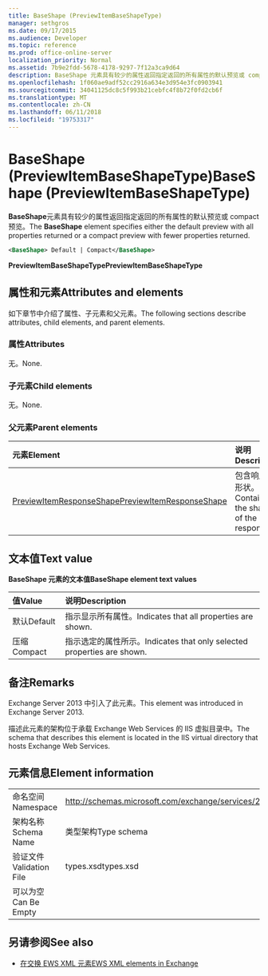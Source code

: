```yaml
---
title: BaseShape (PreviewItemBaseShapeType)
manager: sethgros
ms.date: 09/17/2015
ms.audience: Developer
ms.topic: reference
ms.prod: office-online-server
localization_priority: Normal
ms.assetid: 7b9e2fdd-5678-4178-9297-7f12a3ca9d64
description: BaseShape 元素具有较少的属性返回指定返回的所有属性的默认预览或 compact 预览。
ms.openlocfilehash: 1f060ae9adf52cc2916a634e3d954e3fc0903941
ms.sourcegitcommit: 34041125dc8c5f993b21cebfc4f8b72f0fd2cb6f
ms.translationtype: MT
ms.contentlocale: zh-CN
ms.lasthandoff: 06/11/2018
ms.locfileid: "19753317"
---
```

# <a name="baseshape-previewitembaseshapetype"></a><span data-ttu-id="a5d02-103">BaseShape (PreviewItemBaseShapeType)</span><span class="sxs-lookup"><span data-stu-id="a5d02-103">BaseShape (PreviewItemBaseShapeType)</span></span>

<span data-ttu-id="a5d02-104">**BaseShape**元素具有较少的属性返回指定返回的所有属性的默认预览或 compact 预览。</span><span class="sxs-lookup"><span data-stu-id="a5d02-104">The **BaseShape** element specifies either the default preview with all properties returned or a compact preview with fewer properties returned.</span></span> 
  
```XML
<BaseShape> Default | Compact</BaseShape>
```

 <span data-ttu-id="a5d02-105">**PreviewItemBaseShapeType**</span><span class="sxs-lookup"><span data-stu-id="a5d02-105">**PreviewItemBaseShapeType**</span></span>
## <a name="attributes-and-elements"></a><span data-ttu-id="a5d02-106">属性和元素</span><span class="sxs-lookup"><span data-stu-id="a5d02-106">Attributes and elements</span></span>

<span data-ttu-id="a5d02-107">如下章节中介绍了属性、子元素和父元素。</span><span class="sxs-lookup"><span data-stu-id="a5d02-107">The following sections describe attributes, child elements, and parent elements.</span></span>
  
### <a name="attributes"></a><span data-ttu-id="a5d02-108">属性</span><span class="sxs-lookup"><span data-stu-id="a5d02-108">Attributes</span></span>

<span data-ttu-id="a5d02-109">无。</span><span class="sxs-lookup"><span data-stu-id="a5d02-109">None.</span></span>
  
### <a name="child-elements"></a><span data-ttu-id="a5d02-110">子元素</span><span class="sxs-lookup"><span data-stu-id="a5d02-110">Child elements</span></span>

<span data-ttu-id="a5d02-111">无。</span><span class="sxs-lookup"><span data-stu-id="a5d02-111">None.</span></span>
  
### <a name="parent-elements"></a><span data-ttu-id="a5d02-112">父元素</span><span class="sxs-lookup"><span data-stu-id="a5d02-112">Parent elements</span></span>

|<span data-ttu-id="a5d02-113">**元素**</span><span class="sxs-lookup"><span data-stu-id="a5d02-113">**Element**</span></span>|<span data-ttu-id="a5d02-114">**说明**</span><span class="sxs-lookup"><span data-stu-id="a5d02-114">**Description**</span></span>|
|:-----|:-----|
|[<span data-ttu-id="a5d02-115">PreviewItemResponseShape</span><span class="sxs-lookup"><span data-stu-id="a5d02-115">PreviewItemResponseShape</span></span>](previewitemresponseshape.md) <br/> |<span data-ttu-id="a5d02-116">包含响应的形状。</span><span class="sxs-lookup"><span data-stu-id="a5d02-116">Contains the shape of the response.</span></span>  <br/> |
   
## <a name="text-value"></a><span data-ttu-id="a5d02-117">文本值</span><span class="sxs-lookup"><span data-stu-id="a5d02-117">Text value</span></span>

<span data-ttu-id="a5d02-118">**BaseShape 元素的文本值**</span><span class="sxs-lookup"><span data-stu-id="a5d02-118">**BaseShape element text values**</span></span>

|<span data-ttu-id="a5d02-119">**值**</span><span class="sxs-lookup"><span data-stu-id="a5d02-119">**Value**</span></span>|<span data-ttu-id="a5d02-120">**说明**</span><span class="sxs-lookup"><span data-stu-id="a5d02-120">**Description**</span></span>|
|:-----|:-----|
|<span data-ttu-id="a5d02-121">默认</span><span class="sxs-lookup"><span data-stu-id="a5d02-121">Default</span></span>  <br/> |<span data-ttu-id="a5d02-122">指示显示所有属性。</span><span class="sxs-lookup"><span data-stu-id="a5d02-122">Indicates that all properties are shown.</span></span>  <br/> |
|<span data-ttu-id="a5d02-123">压缩</span><span class="sxs-lookup"><span data-stu-id="a5d02-123">Compact</span></span>  <br/> |<span data-ttu-id="a5d02-124">指示选定的属性所示。</span><span class="sxs-lookup"><span data-stu-id="a5d02-124">Indicates that only selected properties are shown.</span></span>  <br/> |
   
## <a name="remarks"></a><span data-ttu-id="a5d02-125">备注</span><span class="sxs-lookup"><span data-stu-id="a5d02-125">Remarks</span></span>

<span data-ttu-id="a5d02-126">Exchange Server 2013 中引入了此元素。</span><span class="sxs-lookup"><span data-stu-id="a5d02-126">This element was introduced in Exchange Server 2013.</span></span>
  
<span data-ttu-id="a5d02-127">描述此元素的架构位于承载 Exchange Web Services 的 IIS 虚拟目录中。</span><span class="sxs-lookup"><span data-stu-id="a5d02-127">The schema that describes this element is located in the IIS virtual directory that hosts Exchange Web Services.</span></span>
  
## <a name="element-information"></a><span data-ttu-id="a5d02-128">元素信息</span><span class="sxs-lookup"><span data-stu-id="a5d02-128">Element information</span></span>

|||
|:-----|:-----|
|<span data-ttu-id="a5d02-129">命名空间</span><span class="sxs-lookup"><span data-stu-id="a5d02-129">Namespace</span></span>  <br/> |http://schemas.microsoft.com/exchange/services/2006/types  <br/> |
|<span data-ttu-id="a5d02-130">架构名称</span><span class="sxs-lookup"><span data-stu-id="a5d02-130">Schema Name</span></span>  <br/> |<span data-ttu-id="a5d02-131">类型架构</span><span class="sxs-lookup"><span data-stu-id="a5d02-131">Type schema</span></span>  <br/> |
|<span data-ttu-id="a5d02-132">验证文件</span><span class="sxs-lookup"><span data-stu-id="a5d02-132">Validation File</span></span>  <br/> |<span data-ttu-id="a5d02-133">types.xsd</span><span class="sxs-lookup"><span data-stu-id="a5d02-133">types.xsd</span></span>  <br/> |
|<span data-ttu-id="a5d02-134">可以为空</span><span class="sxs-lookup"><span data-stu-id="a5d02-134">Can Be Empty</span></span>  <br/> ||
   
## <a name="see-also"></a><span data-ttu-id="a5d02-135">另请参阅</span><span class="sxs-lookup"><span data-stu-id="a5d02-135">See also</span></span>



- [<span data-ttu-id="a5d02-136">在交换 EWS XML 元素</span><span class="sxs-lookup"><span data-stu-id="a5d02-136">EWS XML elements in Exchange</span></span>](ews-xml-elements-in-exchange.md)

